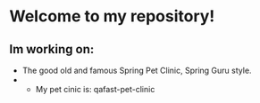# Welcome to my repository!
##
## Im working on:


- The good old and famous Spring Pet Clinic, Spring Guru style.
- - My pet cinic is: qafast-pet-clinic

